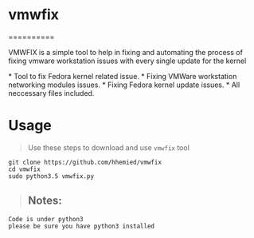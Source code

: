 # vmwfix
==========
<p>VMWFIX is a simple tool to help in fixing and automating the process
of fixing vmware workstation issues with every single update for the
kernel</p>
* Tool to fix Fedora kernel related issue.
* Fixing VMWare workstation networking modules issues.
* Fixing Fedora kernel update issues.
* All neccessary files included.

# Usage
> Use these steps to download and use `vmwfix` tool
```
git clone https://github.com/hhemied/vmwfix
cd vmwfix
sudo python3.5 vmwfix.py

```
>## Notes:
```
Code is under python3
please be sure you have python3 installed
```
